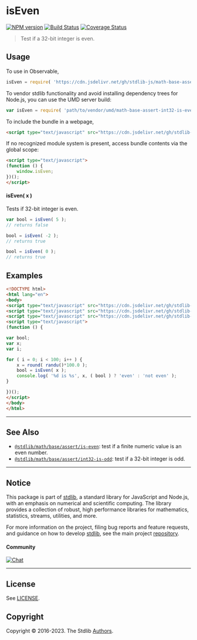 <!--

@license Apache-2.0

Copyright (c) 2018 The Stdlib Authors.

Licensed under the Apache License, Version 2.0 (the "License");
you may not use this file except in compliance with the License.
You may obtain a copy of the License at

   http://www.apache.org/licenses/LICENSE-2.0

Unless required by applicable law or agreed to in writing, software
distributed under the License is distributed on an "AS IS" BASIS,
WITHOUT WARRANTIES OR CONDITIONS OF ANY KIND, either express or implied.
See the License for the specific language governing permissions and
limitations under the License.

-->

# isEven

[![NPM version][npm-image]][npm-url] [![Build Status][test-image]][test-url] [![Coverage Status][coverage-image]][coverage-url] <!-- [![dependencies][dependencies-image]][dependencies-url] -->

> Test if a 32-bit integer is even.



<section class="usage">

## Usage

To use in Observable,

```javascript
isEven = require( 'https://cdn.jsdelivr.net/gh/stdlib-js/math-base-assert-int32-is-even@umd/browser.js' )
```

To vendor stdlib functionality and avoid installing dependency trees for Node.js, you can use the UMD server build:

```javascript
var isEven = require( 'path/to/vendor/umd/math-base-assert-int32-is-even/index.js' )
```

To include the bundle in a webpage,

```html
<script type="text/javascript" src="https://cdn.jsdelivr.net/gh/stdlib-js/math-base-assert-int32-is-even@umd/browser.js"></script>
```

If no recognized module system is present, access bundle contents via the global scope:

```html
<script type="text/javascript">
(function () {
    window.isEven;
})();
</script>
```

#### isEven( x )

Tests if 32-bit integer is even.

```javascript
var bool = isEven( 5 );
// returns false

bool = isEven( -2 );
// returns true

bool = isEven( 0 );
// returns true
```

</section>

<!-- /.usage -->

<section class="notes">

</section>

<!-- /.notes -->

<section class="examples">

## Examples

<!-- eslint no-undef: "error" -->

```html
<!DOCTYPE html>
<html lang="en">
<body>
<script type="text/javascript" src="https://cdn.jsdelivr.net/gh/stdlib-js/random-base-randu@umd/browser.js"></script>
<script type="text/javascript" src="https://cdn.jsdelivr.net/gh/stdlib-js/math-base-special-round@umd/browser.js"></script>
<script type="text/javascript" src="https://cdn.jsdelivr.net/gh/stdlib-js/math-base-assert-int32-is-even@umd/browser.js"></script>
<script type="text/javascript">
(function () {

var bool;
var x;
var i;

for ( i = 0; i < 100; i++ ) {
    x = round( randu()*100.0 );
    bool = isEven( x );
    console.log( '%d is %s', x, ( bool ) ? 'even' : 'not even' );
}

})();
</script>
</body>
</html>
```

</section>

<!-- /.examples -->

<!-- Section for related `stdlib` packages. Do not manually edit this section, as it is automatically populated. -->

<section class="related">

* * *

## See Also

-   <span class="package-name">[`@stdlib/math/base/assert/is-even`][@stdlib/math/base/assert/is-even]</span><span class="delimiter">: </span><span class="description">test if a finite numeric value is an even number.</span>
-   <span class="package-name">[`@stdlib/math/base/assert/int32-is-odd`][@stdlib/math/base/assert/int32-is-odd]</span><span class="delimiter">: </span><span class="description">test if a 32-bit integer is odd.</span>

</section>

<!-- /.related -->

<!-- Section for all links. Make sure to keep an empty line after the `section` element and another before the `/section` close. -->


<section class="main-repo" >

* * *

## Notice

This package is part of [stdlib][stdlib], a standard library for JavaScript and Node.js, with an emphasis on numerical and scientific computing. The library provides a collection of robust, high performance libraries for mathematics, statistics, streams, utilities, and more.

For more information on the project, filing bug reports and feature requests, and guidance on how to develop [stdlib][stdlib], see the main project [repository][stdlib].

#### Community

[![Chat][chat-image]][chat-url]

---

## License

See [LICENSE][stdlib-license].


## Copyright

Copyright &copy; 2016-2023. The Stdlib [Authors][stdlib-authors].

</section>

<!-- /.stdlib -->

<!-- Section for all links. Make sure to keep an empty line after the `section` element and another before the `/section` close. -->

<section class="links">

[npm-image]: http://img.shields.io/npm/v/@stdlib/math-base-assert-int32-is-even.svg
[npm-url]: https://npmjs.org/package/@stdlib/math-base-assert-int32-is-even

[test-image]: https://github.com/stdlib-js/math-base-assert-int32-is-even/actions/workflows/test.yml/badge.svg?branch=main
[test-url]: https://github.com/stdlib-js/math-base-assert-int32-is-even/actions/workflows/test.yml?query=branch:main

[coverage-image]: https://img.shields.io/codecov/c/github/stdlib-js/math-base-assert-int32-is-even/main.svg
[coverage-url]: https://codecov.io/github/stdlib-js/math-base-assert-int32-is-even?branch=main

<!--

[dependencies-image]: https://img.shields.io/david/stdlib-js/math-base-assert-int32-is-even.svg
[dependencies-url]: https://david-dm.org/stdlib-js/math-base-assert-int32-is-even/main

-->

[chat-image]: https://img.shields.io/gitter/room/stdlib-js/stdlib.svg
[chat-url]: https://gitter.im/stdlib-js/stdlib/

[stdlib]: https://github.com/stdlib-js/stdlib

[stdlib-authors]: https://github.com/stdlib-js/stdlib/graphs/contributors

[umd]: https://github.com/umdjs/umd
[es-module]: https://developer.mozilla.org/en-US/docs/Web/JavaScript/Guide/Modules

[deno-url]: https://github.com/stdlib-js/math-base-assert-int32-is-even/tree/deno
[umd-url]: https://github.com/stdlib-js/math-base-assert-int32-is-even/tree/umd
[esm-url]: https://github.com/stdlib-js/math-base-assert-int32-is-even/tree/esm
[branches-url]: https://github.com/stdlib-js/math-base-assert-int32-is-even/blob/main/branches.md

[stdlib-license]: https://raw.githubusercontent.com/stdlib-js/math-base-assert-int32-is-even/main/LICENSE

<!-- <related-links> -->

[@stdlib/math/base/assert/is-even]: https://github.com/stdlib-js/math-base-assert-is-even/tree/umd

[@stdlib/math/base/assert/int32-is-odd]: https://github.com/stdlib-js/math-base-assert-int32-is-odd/tree/umd

<!-- </related-links> -->

</section>

<!-- /.links -->
